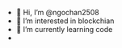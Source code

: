 - 👋 Hi, I’m @ngochan2508
- 👀 I’m interested in blockchian
- 🌱 I’m currently learning code
- 

<!---
ngochan2508/ngochan2508 is a ✨ special ✨ repository because its `README.md` (this file) appears on your GitHub profile.
You can click the Preview link to take a look at your changes.
--->
